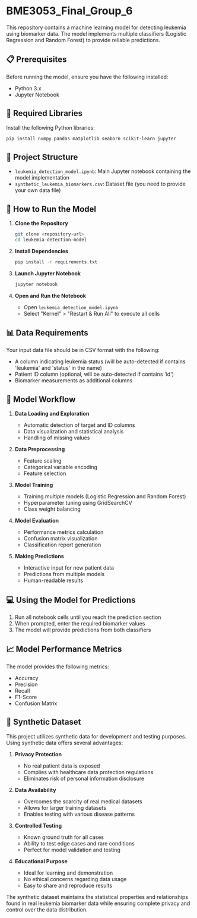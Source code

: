 # BME3053_Final_Group_6
This repository contains a machine learning model for detecting leukemia using biomarker data. The model implements multiple classifiers (Logistic Regression and Random Forest) to provide reliable predictions.

## 📋 Prerequisites

Before running the model, ensure you have the following installed:
- Python 3.x
- Jupyter Notebook

## 🔧 Required Libraries

Install the following Python libraries:
```bash
pip install numpy pandas matplotlib seaborn scikit-learn jupyter
```

## 📁 Project Structure

- `leukemia_detection_model.ipynb`: Main Jupyter notebook containing the model implementation
- `synthetic_leukemia_biomarkers.csv`: Dataset file (you need to provide your own data file)

## 🚀 How to Run the Model

1. **Clone the Repository**
   ```bash
   git clone <repository-url>
   cd leukemia-detection-model
   ```

2. **Install Dependencies**
   ```bash
   pip install -r requirements.txt
   ```

3. **Launch Jupyter Notebook**
   ```bash
   jupyter notebook
   ```

4. **Open and Run the Notebook**
   - Open `leukemia_detection_model.ipynb`
   - Select "Kernel" > "Restart & Run All" to execute all cells

## 📊 Data Requirements

Your input data file should be in CSV format with the following:
- A column indicating leukemia status (will be auto-detected if contains 'leukemia' and 'status' in the name)
- Patient ID column (optional, will be auto-detected if contains 'id')
- Biomarker measurements as additional columns

## 🔄 Model Workflow

1. **Data Loading and Exploration**
   - Automatic detection of target and ID columns
   - Data visualization and statistical analysis
   - Handling of missing values

2. **Data Preprocessing**
   - Feature scaling
   - Categorical variable encoding
   - Feature selection

3. **Model Training**
   - Training multiple models (Logistic Regression and Random Forest)
   - Hyperparameter tuning using GridSearchCV
   - Class weight balancing

4. **Model Evaluation**
   - Performance metrics calculation
   - Confusion matrix visualization
   - Classification report generation

5. **Making Predictions**
   - Interactive input for new patient data
   - Predictions from multiple models
   - Human-readable results

## 💻 Using the Model for Predictions

1. Run all notebook cells until you reach the prediction section
2. When prompted, enter the required biomarker values
3. The model will provide predictions from both classifiers

## 📈 Model Performance Metrics

The model provides the following metrics:
- Accuracy
- Precision
- Recall
- F1-Score
- Confusion Matrix
## 🔬 Synthetic Dataset

This project utilizes synthetic data for development and testing purposes. Using synthetic data offers several advantages:

1. **Privacy Protection**
   - No real patient data is exposed
   - Complies with healthcare data protection regulations
   - Eliminates risk of personal information disclosure

2. **Data Availability**
   - Overcomes the scarcity of real medical datasets
   - Allows for larger training datasets
   - Enables testing with various disease patterns

3. **Controlled Testing**
   - Known ground truth for all cases
   - Ability to test edge cases and rare conditions
   - Perfect for model validation and testing

4. **Educational Purpose**
   - Ideal for learning and demonstration
   - No ethical concerns regarding data usage
   - Easy to share and reproduce results

The synthetic dataset maintains the statistical properties and relationships found in real leukemia biomarker data while ensuring complete privacy and control over the data distribution.
